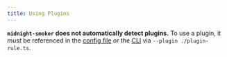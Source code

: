 ```yaml
---
title: Using Plugins
---
```


**`midnight-smoker` does not automatically detect plugins.** To use a plugin, it _must_ be referenced in the [config file](/reference/config) _or_ the [CLI](/reference/cli) via `--plugin ./plugin-rule.ts`.
